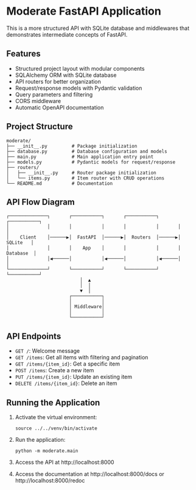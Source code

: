 # Moderate FastAPI Application

This is a more structured API with SQLite database and middlewares that demonstrates intermediate concepts of FastAPI.

## Features

- Structured project layout with modular components
- SQLAlchemy ORM with SQLite database
- API routers for better organization
- Request/response models with Pydantic validation
- Query parameters and filtering
- CORS middleware
- Automatic OpenAPI documentation

## Project Structure

```
moderate/
├── __init__.py         # Package initialization
├── database.py         # Database configuration and models
├── main.py             # Main application entry point
├── models.py           # Pydantic models for request/response
├── routers/
│   ├── __init__.py     # Router package initialization
│   └── items.py        # Item router with CRUD operations
└── README.md           # Documentation
```

## API Flow Diagram

```
┌──────────────┐       ┌───────────┐       ┌───────────┐       ┌───────────┐
│              │       │           │       │           │       │           │
│    Client    │──────▶│  FastAPI  │──────▶│  Routers  │──────▶│  SQLite   │
│              │       │    App    │       │           │       │ Database  │
│              │◀──────│           │◀──────│           │◀──────│           │
└──────────────┘       └───────────┘       └───────────┘       └───────────┘
                           │  ▲
                           │  │
                           ▼  │
                       ┌───────────┐
                       │           │
                       │ Middleware│
                       │           │
                       └───────────┘
```

## API Endpoints

- `GET /`: Welcome message
- `GET /items`: Get all items with filtering and pagination
- `GET /items/{item_id}`: Get a specific item
- `POST /items`: Create a new item
- `PUT /items/{item_id}`: Update an existing item
- `DELETE /items/{item_id}`: Delete an item

## Running the Application

1. Activate the virtual environment:
   ```
   source ../../venv/bin/activate
   ```

2. Run the application:
   ```
   python -m moderate.main
   ```

3. Access the API at http://localhost:8000
4. Access the documentation at http://localhost:8000/docs or http://localhost:8000/redoc